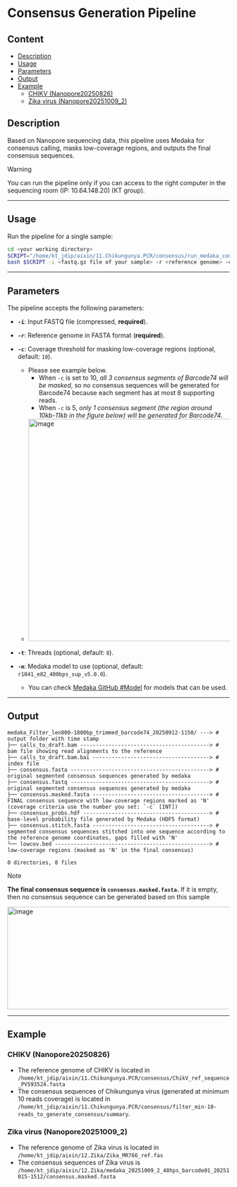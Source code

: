 # Consensus Generation Pipeline
## Content
- [Description](#description)
- [Usage](#usage)
- [Parameters](#parameters)
- [Output](#output)
- [Example](#example)
  - [CHIKV (Nanopore20250826)](#chikv-nanopore20250826)
  - [Zika virus (Nanopore20251009_2)](#zika-virus-nanopore20251009_2)

## Description
Based on Nanopore sequencing data, this pipeline uses Medaka for consensus calling, masks low-coverage regions, and outputs the final consensus sequences. 

> [!WARNING]
> You can run the pipeline only if you can access to the right computer in the sequencing room (IP: 10.64.148.20) (KT group). 

---

## Usage
Run the pipeline for a single sample:
```bash
cd <your working directory>
SCRIPT="/home/kt_jdip/aixin/11.Chikungunya.PCR/consensus/run_medaka_consensus.sh"
bash $SCRIPT -i <fastq.gz file of your sample> -r <reference genome> -c <coverage depth> -t <threads number> -m <Medaka model>
```

---
## Parameters
The pipeline accepts the following parameters:

- **`-i`**: Input FASTQ file (compressed, **required**).
- **`-r`**: Reference genome in FASTA format (**required**).
- **`-c`**: Coverage threshold for masking low-coverage regions (optional, default: `10`).
  - Please see example below.
    - When `-c` is set to 10, *all 3 consensus segments of Barcode74 will be masked*, so no consensus sequences will be generated for Barcode74 because each segment has at most 8 supporting reads.
    - When `-c` is 5, *only 1 consensus segment (the region around 10kb-11kb in the figure below) will be generated for Barcode74*.
  - <img width="1279" height="503" alt="image" src="https://github.com/user-attachments/assets/ad8b5fb1-52c8-4236-8c4e-a0c8cae9f568" />

- **`-t`**: Threads (optional, default: `8`).
- **`-m`**: Medaka model to use (optional, default: `r1041_e82_400bps_sup_v5.0.0`).
  - You can check [Medaka GitHub #Model](https://github.com/nanoporetech/medaka?tab=readme-ov-file#models) for models that can be used.

---


## Output
```
medaka_Filter_len800-1800bp_trimmed_barcode74_20250912-1150/ ---> # output folder with time stamp
├── calls_to_draft.bam -----------------------------------------> # bam file showing read alignments to the reference
├── calls_to_draft.bam.bai -------------------------------------> # index file
├── consensus.fasta --------------------------------------------> # original segmented consensus sequences generated by medaka 
├── consensus.fastq --------------------------------------------> # original segmented consensus sequences generated by medaka 
├── consensus.masked.fasta -------------------------------------> # FINAL consensus sequence with low-coverage regions marked as 'N' (coverage criteria use the number you set: `-c` [INT])
├── consensus_probs.hdf ----------------------------------------> # base-level probability file generated by Medaka (HDF5 format)
├── consensus.stitch.fasta -------------------------------------> # segmented consensus sequences stitched into one sequence according to the reference genome coordinates, gaps filled with 'N'
└── lowcov.bed -------------------------------------------------> # low-coverage regions (masked as 'N' in the final consensus)

0 directories, 8 files
```

> [!NOTE]
> **The final consensus sequence is `consensus.masked.fasta`.**
> If it is empty, then no consensus sequence can be generated based on this sample
<img width="892" height="232" alt="image" src="https://github.com/user-attachments/assets/af55f0ee-a52b-43e4-98cc-858a4c4cec67" />


---

## Example

### CHIKV (Nanopore20250826)
- The reference genome of CHIKV is located in `/home/kt_jdip/aixin/11.Chikungunya.PCR/consensus/ChikV_ref_sequence_PV593524.fasta`
- The consensus sequences of Chikungunya virus (generated at minimum 10 reads coverage) is located in `/home/kt_jdip/aixin/11.Chikungunya.PCR/consensus/filter_min-10-reads_to_generate_consensus/summary`.

### Zika virus (Nanopore20251009_2)
- The reference genome of Zika virus is located in `/home/kt_jdip/aixin/12.Zika/Zika_MR766_ref.fas`
- The consensus sequences of Zika virus is `/home/kt_jdip/aixin/12.Zika/medaka_20251009_2_48hps_barcode01_20251015-1512/consensus.masked.fasta`

